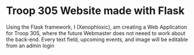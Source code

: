 # Troop 305 Website made with Flask

<p>Using the Flask framework, I (Xenophloxic), am creating a Web Application for Troop 305, where the future Webmaster does not neeed to work about the back-end. Every text field, upcoming events, and image will be editable from an admin login</p>
